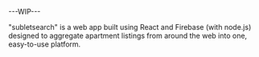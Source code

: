 ---WIP---

"subletsearch" is a web app built using React and Firebase (with node.js) designed to aggregate apartment listings from around the web into one, easy-to-use platform.
